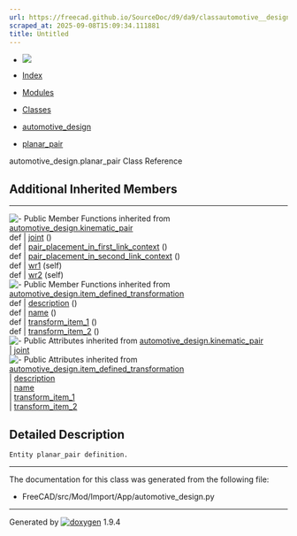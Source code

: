 ```yaml
---
url: https://freecad.github.io/SourceDoc/d9/da9/classautomotive__design_1_1planar__pair.html
scraped_at: 2025-09-08T15:09:34.111881
title: Untitled
---
```


  * [ ![](https://www.freecad.org/svg/logo-freecad.svg) ](https://freecadweb.org "FreeCAD")
  * [Index](../../index.html "Index")
  * [Modules](../../modules.html "Modules list")
  * [Classes](../../annotated.html "Annotated list")

  * [automotive_design](../../d4/ddf/namespaceautomotive__design.html)
  * [planar_pair](../../d9/da9/classautomotive__design_1_1planar__pair.html)

automotive_design.planar_pair Class Reference

##  Additional Inherited Members  
  
---  
![-](../../closed.png) Public Member Functions inherited from
[automotive_design.kinematic_pair](../../d4/d4f/classautomotive__design_1_1kinematic__pair.html)  
def | [joint](../../d4/d4f/classautomotive__design_1_1kinematic__pair.html#a3cc1a3fa91c668bc412ae98a6bb71801) ()  
def | [pair_placement_in_first_link_context](../../d4/d4f/classautomotive__design_1_1kinematic__pair.html#a4c2d01c20c5af49ab32473d657a4c064) ()  
def | [pair_placement_in_second_link_context](../../d4/d4f/classautomotive__design_1_1kinematic__pair.html#a95c998e19e5ff9bcc07073444b9a551a) ()  
def | [wr1](../../d4/d4f/classautomotive__design_1_1kinematic__pair.html#a5bf15e517acfe323d781527c74eb5100) (self)  
def | [wr2](../../d4/d4f/classautomotive__design_1_1kinematic__pair.html#a3974063d988bfa776fba5cd5dac1c369) (self)  
![-](../../closed.png) Public Member Functions inherited from
[automotive_design.item_defined_transformation](../../d4/d91/classautomotive__design_1_1item__defined__transformation.html)  
def | [description](../../d4/d91/classautomotive__design_1_1item__defined__transformation.html#aea7020e577c8aaa199bb53f3c4f76a19) ()  
def | [name](../../d4/d91/classautomotive__design_1_1item__defined__transformation.html#a677249d4b240467fd9f1f5cc5279b24d) ()  
def | [transform_item_1](../../d4/d91/classautomotive__design_1_1item__defined__transformation.html#aeb7769f338ddfe3f332b6f71eeff0231) ()  
def | [transform_item_2](../../d4/d91/classautomotive__design_1_1item__defined__transformation.html#a9cfdcfa5ee62b8db6be37ae3c542158d) ()  
![-](../../closed.png) Public Attributes inherited from
[automotive_design.kinematic_pair](../../d4/d4f/classautomotive__design_1_1kinematic__pair.html)  
|
[joint](../../d4/d4f/classautomotive__design_1_1kinematic__pair.html#a129569b8355d19cee7527672b69b6258)  
![-](../../closed.png) Public Attributes inherited from
[automotive_design.item_defined_transformation](../../d4/d91/classautomotive__design_1_1item__defined__transformation.html)  
|
[description](../../d4/d91/classautomotive__design_1_1item__defined__transformation.html#a9639e4a7f29564c744654086b0613457)  
|
[name](../../d4/d91/classautomotive__design_1_1item__defined__transformation.html#a71cd4ea422a14c796ae2be07eef15da8)  
|
[transform_item_1](../../d4/d91/classautomotive__design_1_1item__defined__transformation.html#a35a6126264cb2506a21004dbfc053ac0)  
|
[transform_item_2](../../d4/d91/classautomotive__design_1_1item__defined__transformation.html#ae1905883f0ed10110e83ec393fbda4a4)  
  
## Detailed Description

    
    
    Entity planar_pair definition.

* * *

The documentation for this class was generated from the following file:

  * FreeCAD/src/Mod/Import/App/automotive_design.py

* * *

Generated by
[![doxygen](../../doxygen.svg)](https://www.doxygen.org/index.html) 1.9.4

